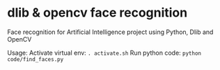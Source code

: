 # dlib & opencv face recognition
Face recognition for Artificial Intelligence project using Python, Dlib and OpenCV

Usage: 
Activate virtual env:
``` . activate.sh ```
Run python code:
``` python code/find_faces.py ```

